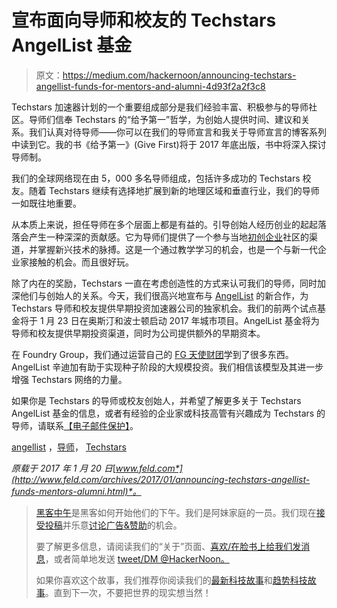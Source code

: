 # 宣布面向导师和校友的 Techstars AngelList 基金

> 原文：<https://medium.com/hackernoon/announcing-techstars-angellist-funds-for-mentors-and-alumni-4d93f2a2f3c8>

Techstars 加速器计划的一个重要组成部分是我们经验丰富、积极参与的导师社区。导师们信奉 Techstars 的“给予第一”哲学，为创始人提供时间、建议和关系。我们认真对待导师——你可以在我们的导师宣言和我关于导师宣言的博客系列中读到它。我的书《给予第一》(Give First)将于 2017 年底出版，书中将深入探讨导师制。

我们的全球网络现在由 5，000 多名导师组成，包括许多成功的 Techstars 校友。随着 Techstars 继续有选择地扩展到新的地理区域和垂直行业，我们的导师一如既往地重要。

从本质上来说，担任导师在多个层面上都是有益的。引导创始人经历创业的起起落落会产生一种深深的贡献感。它为导师们提供了一个参与当地[初创企业](https://hackernoon.com/tagged/startup)社区的渠道，并掌握新兴技术的脉搏。这是一个通过教学学习的机会，也是一个与新一代企业家接触的机会。而且很好玩。

除了内在的奖励，Techstars 一直在考虑创造性的方式来认可我们的导师，同时加深他们与创始人的关系。今天，我们很高兴地宣布与 [AngelList](https://hackernoon.com/tagged/angellist) 的新合作，为 Techstars 导师和校友提供早期投资加速器公司的独家机会。我们的前两个试点基金将于 1 月 23 日在奥斯汀和波士顿启动 2017 年城市项目。AngelList 基金将为导师和校友提供早期投资渠道，同时为公司提供额外的早期资本。

在 Foundry Group，我们通过运营自己的 [FG 天使财团](http://feld.com/archives/2016/01/ending-fg-angels-experiment.html)学到了很多东西。AngelList 辛迪加有助于实现种子阶段的大规模投资。我们相信该模型及其进一步增强 Techstars 网络的力量。

如果你是 Techstars 的导师或校友创始人，并希望了解更多关于 Techstars AngelList 基金的信息，或者有经验的企业家或科技高管有兴趣成为 Techstars 的导师，请联系[【电子邮件保护】](http://www.feld.com/cdn-cgi/l/email-protection#95fdf0f9e5d5e1f0f6fde6e1f4e7e6bbf6faf8)。

[angellist](http://www.feld.com/archives/tag/angellist) ，[导师](http://www.feld.com/archives/tag/mentors)， [Techstars](http://www.feld.com/archives/tag/techstars)

*原载于 2017 年 1 月 20 日*[*www.feld.com*](http://www.feld.com/archives/2017/01/announcing-techstars-angellist-funds-mentors-alumni.html)*。*

> [黑客中午](http://bit.ly/Hackernoon)是黑客如何开始他们的下午。我们是阿妹家庭的一员。我们现在[接受投稿](http://bit.ly/hackernoonsubmission)并乐意[讨论广告&赞助](mailto:partners@amipublications.com)的机会。
> 
> 要了解更多信息，请阅读我们的“关于”页面、[喜欢/在脸书上给我们发消息](http://bit.ly/HackernoonFB)，或者简单地发送 [tweet/DM @HackerNoon。](https://goo.gl/k7XYbx)
> 
> 如果你喜欢这个故事，我们推荐你阅读我们的[最新科技故事](http://bit.ly/hackernoonlatestt)和[趋势科技故事](https://hackernoon.com/trending)。直到下一次，不要把世界的现实想当然！